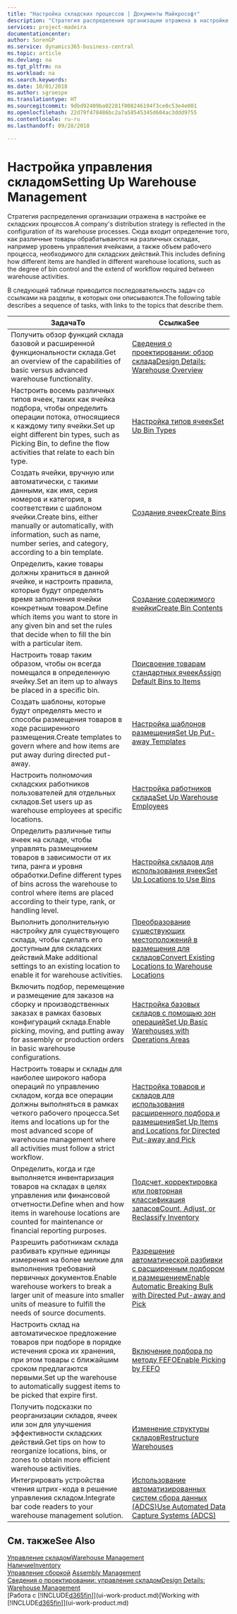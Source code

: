 ```yaml
---
title: "Настройка складских процессов | Документы Майкрософт"
description: "Стратегия распределения организации отражена в настройке ее складских процессов. Сюда входит определение того, как различные товары обрабатываются на различных складах, например уровень управления ячейками, а также объем рабочего процесса, необходимого для складских действий."
services: project-madeira
documentationcenter: 
author: SorenGP
ms.service: dynamics365-business-central
ms.topic: article
ms.devlang: na
ms.tgt_pltfrm: na
ms.workload: na
ms.search.keywords: 
ms.date: 10/01/2018
ms.author: sgroespe
ms.translationtype: HT
ms.sourcegitcommit: 9dbd92409ba02281f008246194f3ce0c53e4e001
ms.openlocfilehash: 22d79f478486bc2a7a58545345d604ac3ddd9755
ms.contentlocale: ru-ru
ms.lasthandoff: 09/28/2018

---
```

# <a name="setting-up-warehouse-management"></a><span data-ttu-id="ecdb5-104">Настройка управления складом</span><span class="sxs-lookup"><span data-stu-id="ecdb5-104">Setting Up Warehouse Management</span></span>
<span data-ttu-id="ecdb5-105">Стратегия распределения организации отражена в настройке ее складских процессов.</span><span class="sxs-lookup"><span data-stu-id="ecdb5-105">A company's distribution strategy is reflected in the configuration of its warehouse processes.</span></span> <span data-ttu-id="ecdb5-106">Сюда входит определение того, как различные товары обрабатываются на различных складах, например уровень управления ячейками, а также объем рабочего процесса, необходимого для складских действий.</span><span class="sxs-lookup"><span data-stu-id="ecdb5-106">This includes defining how different items are handled in different warehouse locations, such as the degree of bin control and the extend of workflow required between warehouse activities.</span></span>  

 <span data-ttu-id="ecdb5-107">В следующей таблице приводится последовательность задач со ссылками на разделы, в которых они описываются.</span><span class="sxs-lookup"><span data-stu-id="ecdb5-107">The following table describes a sequence of tasks, with links to the topics that describe them.</span></span>   

|<span data-ttu-id="ecdb5-108">**Задача**</span><span class="sxs-lookup"><span data-stu-id="ecdb5-108">**To**</span></span>|<span data-ttu-id="ecdb5-109">**Ссылка**</span><span class="sxs-lookup"><span data-stu-id="ecdb5-109">**See**</span></span>|  
|------------|-------------|  
|<span data-ttu-id="ecdb5-110">Получить обзор функций склада базовой и расширенной функциональности склада.</span><span class="sxs-lookup"><span data-stu-id="ecdb5-110">Get an overview of the capabilities of basic versus advanced warehouse functionality.</span></span>|[<span data-ttu-id="ecdb5-111">Сведения о проектировании: обзор склада</span><span class="sxs-lookup"><span data-stu-id="ecdb5-111">Design Details: Warehouse Overview</span></span>](design-details-warehouse-overview.md)|  
|<span data-ttu-id="ecdb5-112">Настроить восемь различных типов ячеек, таких как ячейка подбора, чтобы определить операции потока, относящиеся к каждому типу ячейки.</span><span class="sxs-lookup"><span data-stu-id="ecdb5-112">Set up eight different bin types, such as Picking Bin, to define the flow activities that relate to each bin type.</span></span>|[<span data-ttu-id="ecdb5-113">Настройка типов ячеек</span><span class="sxs-lookup"><span data-stu-id="ecdb5-113">Set Up Bin Types</span></span>](warehouse-how-to-set-up-bin-types.md)|  
|<span data-ttu-id="ecdb5-114">Создать ячейки, вручную или автоматически, с такими данными, как имя, серия номеров и категория, в соответствии с шаблоном ячейки.</span><span class="sxs-lookup"><span data-stu-id="ecdb5-114">Create bins, either manually or automatically, with information, such as name, number series, and category, according to a bin template.</span></span>|[<span data-ttu-id="ecdb5-115">Создание ячеек</span><span class="sxs-lookup"><span data-stu-id="ecdb5-115">Create Bins</span></span>](warehouse-how-to-create-individual-bins.md)|  
|<span data-ttu-id="ecdb5-116">Определить, какие товары должны храниться в данной ячейке, и настроить правила, которые будут определять время заполнения ячейки конкретным товаром.</span><span class="sxs-lookup"><span data-stu-id="ecdb5-116">Define which items you want to store in any given bin and set the rules that decide when to fill the bin with a particular item.</span></span>|[<span data-ttu-id="ecdb5-117">Создание содержимого ячейки</span><span class="sxs-lookup"><span data-stu-id="ecdb5-117">Create Bin Contents</span></span>](warehouse-how-to-set-up-bin-contents.md)|  
|<span data-ttu-id="ecdb5-118">Настроить товар таким образом, чтобы он всегда помещался в определенную ячейку.</span><span class="sxs-lookup"><span data-stu-id="ecdb5-118">Set an item up to always be placed in a specific bin.</span></span>|[<span data-ttu-id="ecdb5-119">Присвоение товарам стандартных ячеек</span><span class="sxs-lookup"><span data-stu-id="ecdb5-119">Assign Default Bins to Items</span></span>](warehouse-how-to-assign-default-bins-to-items.md)|
|<span data-ttu-id="ecdb5-120">Создать шаблоны, которые будут определять место и способы размещения товаров в ходе расширенного размещения.</span><span class="sxs-lookup"><span data-stu-id="ecdb5-120">Create templates to govern where and how items are put away during directed put-away.</span></span>|[<span data-ttu-id="ecdb5-121">Настройка шаблонов размещения</span><span class="sxs-lookup"><span data-stu-id="ecdb5-121">Set Up Put-away Templates</span></span>](warehouse-how-to-set-up-put-away-templates.md)|
|<span data-ttu-id="ecdb5-122">Настроить полномочия складских работников пользователей для отдельных складов.</span><span class="sxs-lookup"><span data-stu-id="ecdb5-122">Set users up as warehouse employees at specific locations.</span></span>|[<span data-ttu-id="ecdb5-123">Настройка работников склада</span><span class="sxs-lookup"><span data-stu-id="ecdb5-123">Set Up Warehouse Employees</span></span>](warehouse-how-to-set-up-warehouse-employees.md)|
|<span data-ttu-id="ecdb5-124">Определить различные типы ячеек на складе, чтобы управлять размещением товаров в зависимости от их типа, ранга и уровня обработки.</span><span class="sxs-lookup"><span data-stu-id="ecdb5-124">Define different types of bins across the warehouse to control where items are placed according to their type, rank, or handling level.</span></span>|[<span data-ttu-id="ecdb5-125">Настройка складов для использования ячеек</span><span class="sxs-lookup"><span data-stu-id="ecdb5-125">Set Up Locations to Use Bins</span></span>](warehouse-how-to-set-up-locations-to-use-bins.md)|
|<span data-ttu-id="ecdb5-126">Выполнить дополнительную настройку для существующего склада, чтобы сделать его доступным для складских действий.</span><span class="sxs-lookup"><span data-stu-id="ecdb5-126">Make additional settings to an existing location to enable it for warehouse activities.</span></span>|[<span data-ttu-id="ecdb5-127">Преобразование существующих местоположений в размещения для складов</span><span class="sxs-lookup"><span data-stu-id="ecdb5-127">Convert Existing Locations to Warehouse Locations</span></span>](warehouse-how-to-convert-existing-locations-to-warehouse-locations.md)|
|<span data-ttu-id="ecdb5-128">Включить подбор, перемещение и размещение для заказов на сборку и производственных заказах в рамках базовых конфигураций склада.</span><span class="sxs-lookup"><span data-stu-id="ecdb5-128">Enable picking, moving, and putting away for assembly or production orders in basic warehouse configurations.</span></span>|[<span data-ttu-id="ecdb5-129">Настройка базовых складов с помощью зон операций</span><span class="sxs-lookup"><span data-stu-id="ecdb5-129">Set Up Basic Warehouses with Operations Areas</span></span>](warehouse-how-to-set-up-basic-warehouses-with-operations-areas.md)|  
|<span data-ttu-id="ecdb5-130">Настроить товары и склады для наиболее широкого набора операций по управлению складом, когда все операции должны выполняться в рамках четкого рабочего процесса.</span><span class="sxs-lookup"><span data-stu-id="ecdb5-130">Set items and locations up for the most advanced scope of warehouse management where all activities must follow a strict workflow.</span></span>|[<span data-ttu-id="ecdb5-131">Настройка товаров и складов для использования расширенного подбора и размещения</span><span class="sxs-lookup"><span data-stu-id="ecdb5-131">Set Up Items and Locations for Directed Put-away and Pick</span></span>](warehouse-how-to-set-up-items-for-directed-put-away-and-pick.md)|  
|<span data-ttu-id="ecdb5-132">Определить, когда и где выполняется инвентаризация товаров на складах в целях управления или финансовой отчетности.</span><span class="sxs-lookup"><span data-stu-id="ecdb5-132">Define when and how items in warehouse locations are counted for maintenance or financial reporting purposes.</span></span>|[<span data-ttu-id="ecdb5-133">Подсчет, корректировка или повторная классификация запасов</span><span class="sxs-lookup"><span data-stu-id="ecdb5-133">Count, Adjust, or Reclassify Inventory</span></span>](inventory-how-count-adjust-reclassify.md)|
|<span data-ttu-id="ecdb5-134">Разрешить работникам склада разбивать крупные единицы измерения на более мелкие для выполнения требований первичных документов.</span><span class="sxs-lookup"><span data-stu-id="ecdb5-134">Enable warehouse workers to break a larger unit of measure into smaller units of measure to fulfill the needs of source documents.</span></span>|[<span data-ttu-id="ecdb5-135">Разрешение автоматической разбивки с расширенным подбором и размещением</span><span class="sxs-lookup"><span data-stu-id="ecdb5-135">Enable Automatic Breaking Bulk with Directed Put-away and Pick</span></span>](warehouse-enable-automatic-breaking-bulk-with-directed-put-away-and-pick.md)|  
|<span data-ttu-id="ecdb5-136">Настроить склад на автоматическое предложение товаров при подборе в порядке истечения срока их хранения, при этом товары с ближайшим сроком предлагаются первыми.</span><span class="sxs-lookup"><span data-stu-id="ecdb5-136">Set up the warehouse to automatically suggest items to be picked that expire first.</span></span>|[<span data-ttu-id="ecdb5-137">Включение подбора по методу FEFO</span><span class="sxs-lookup"><span data-stu-id="ecdb5-137">Enable Picking by FEFO</span></span>](warehouse-picking-by-fefo.md)|
|<span data-ttu-id="ecdb5-138">Получить подсказки по реорганизации складов, ячеек или зон для улучшения эффективности складских действий.</span><span class="sxs-lookup"><span data-stu-id="ecdb5-138">Get tips on how to reorganize locations, bins, or zones to obtain more efficient warehouse activities.</span></span>|[<span data-ttu-id="ecdb5-139">Изменение структуры складов</span><span class="sxs-lookup"><span data-stu-id="ecdb5-139">Restructure Warehouses</span></span>](warehouse-how-to-restructure-warehouses.md)|
|<span data-ttu-id="ecdb5-140">Интегрировать устройства чтения штрих-кода в решение управления складом.</span><span class="sxs-lookup"><span data-stu-id="ecdb5-140">Integrate bar code readers to your warehouse management solution.</span></span>|[<span data-ttu-id="ecdb5-141">Использование автоматизированных систем сбора данных (ADCS)</span><span class="sxs-lookup"><span data-stu-id="ecdb5-141">Use Automated Data Capture Systems (ADCS)</span></span>](warehouse-use-automated-data-capture-systems-adcs.md)|

## <a name="see-also"></a><span data-ttu-id="ecdb5-142">См. также</span><span class="sxs-lookup"><span data-stu-id="ecdb5-142">See Also</span></span>  
[<span data-ttu-id="ecdb5-143">Управление складом</span><span class="sxs-lookup"><span data-stu-id="ecdb5-143">Warehouse Management</span></span>](warehouse-manage-warehouse.md)  
[<span data-ttu-id="ecdb5-144">Наличие</span><span class="sxs-lookup"><span data-stu-id="ecdb5-144">Inventory</span></span>](inventory-manage-inventory.md)  
<span data-ttu-id="ecdb5-145">[Управление сборкой](assembly-assemble-items.md)  </span><span class="sxs-lookup"><span data-stu-id="ecdb5-145">[Assembly Management](assembly-assemble-items.md)  </span></span>  
[<span data-ttu-id="ecdb5-146">Сведения о проектировании: управление складом</span><span class="sxs-lookup"><span data-stu-id="ecdb5-146">Design Details: Warehouse Management</span></span>](design-details-warehouse-management.md)  
<span data-ttu-id="ecdb5-147">[Работа с [!INCLUDE[d365fin](includes/d365fin_md.md)]](ui-work-product.md)</span><span class="sxs-lookup"><span data-stu-id="ecdb5-147">[Working with [!INCLUDE[d365fin](includes/d365fin_md.md)]](ui-work-product.md)</span></span>

